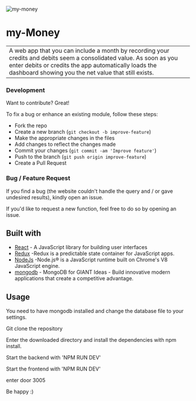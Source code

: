![my-money](https://user-images.githubusercontent.com/19498661/37944351-8e7bc348-3151-11e8-9b0d-34591f5a1a1e.jpg)

# my-Money
<table>
<tr>
<td>
A web app that you can include a month by recording your credits and debits seem a consolidated value.
As soon as you enter debits or credits the app automatically loads the dashboard showing you the net value that still exists.
</td>
</tr>
</table>

### Development
Want to contribute? Great!

To fix a bug or enhance an existing module, follow these steps:

- Fork the repo
- Create a new branch (`git checkout -b improve-feature`)
- Make the appropriate changes in the files
- Add changes to reflect the changes made
- Commit your changes (`git commit -am 'Improve feature'`)
- Push to the branch (`git push origin improve-feature`)
- Create a Pull Request 

### Bug / Feature Request

If you find a bug (the website couldn't handle the query and / or gave undesired results), kindly open an issue.

If you'd like to request a new function, feel free to do so by opening an issue.

## Built with 

- [React](https://reactjs.org/) - A JavaScript library for building user interfaces
- [Redux](https://redux.js.org/) -Redux is a predictable state container for JavaScript apps.
- [NodeJs](https://nodejs.org/en/) -Node.js® is a JavaScript runtime built on Chrome's V8 JavaScript engine.
- [mongodb](https://www.mongodb.com/) - MongoDB for GIANT Ideas - Build innovative modern applications that create a competitive advantage.


## Usage


You need to have mongodb installed and change the database file to your settings.

Git clone the repository

Enter the downloaded directory and install the dependencies with npm install.

Start the backend with 'NPM RUN DEV'

Start the frontend with 'NPM RUN DEV'

enter door 3005

Be happy :)

